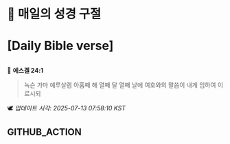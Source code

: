 # 🙏 매일의 성경 구절
# [Daily Bible verse]
##
<!-- START_BIBLE_VERSE -->
📖 **에스겔 24:1**
> 녹슨 가마 예루살렘 아홉째 해 열째 달 열째 날에 여호와의 말씀이 내게 임하여 이르시되

🕊️ _업데이트 시각: 2025-07-13 07:58:10 KST_
  <!-- END_BIBLE_VERSE -->
## GITHUB_ACTION
